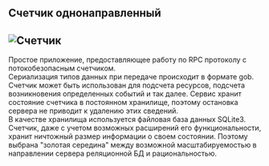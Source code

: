 ## Счетчик однонаправленный

![Счетчик](https://img.icons8.com/plasticine/2x/counter.png)
----
Простое приложение, предоставляющее работу по RPC протоколу с потокобезопасным счетчиком.
<br>
Сериализация типов данных при передаче происходит в формате gob.
Счетчик может быть использован для подсчета ресурсов, подсчета возникновения определенных событий и так далее.
Сервис хранит состояние счетчика в постоянном хранилище, поэтому остановка сервера не приводит к удалению этих сведений.
<br>
В качестве хранилища используется файловая база данных SQLite3. Счетчик, даже с учетом возможных расширений его функциональности, хранит ничтожный размер информации о своем состоянии. Поэтому выбрана "золотая середина" между возможной масштабируемостью в направлении сервера реляционной БД и рациональностью.

